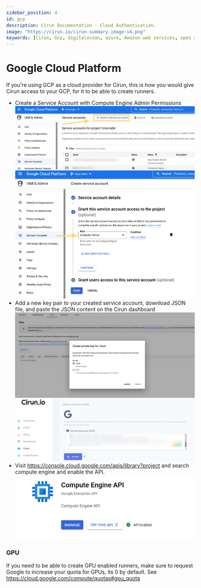 ```yaml
---
sidebar_position: 4
id: gcp
description: Cirun Documentation - Cloud Authentication.
image: "https://cirun.io/cirun-summary-image-v4.png"
keywords: [Cirun, Gcp, digitalocean, azure, Amazon web services, open stack, Authentication, Oracle]
---
```


# Google Cloud Platform

<head>
  <body className="other-extra-body-class" />
  <title>Cirun Docs</title>
  <meta data-rh="true" name="twitter:card" content="summary_large_image" />
  <meta name="twitter:site" content="https://docs.cirun.io" />
  <meta name="twitter:title" content="Cirun Documentation" />
  <meta name="twitter:description" content="Cirun Documentation - Cloud Authentication." />
  <meta name="twitter:image" content="https://docs.cirun.io/img/cirun-summary-image-v4.png" />
</head>

If you're using GCP as a cloud provider for Cirun, this is how you would give
Cirun access to your GCP, for it to be able to create runners.


- Create a Service Account with Compute Engine Admin Permissions
  ![App registration](../../static/cloud/gcp1.png)
  ![App registration](../../static/cloud/gcp3.png)
- Add a new key pair to your created service account, download JSON file, and paste the JSON content on the Cirun dashboard
  ![App registration](../../static/cloud/gcp2.png)
  ![App registration](../../static/cloud/gcp4.png)
- Visit <https://console.cloud.google.com/apis/library?project> and search compute engine and enable the API.  
  ![App registration](../../static/cloud/gcp5.png)

### GPU

If you need to be able to create GPU enabled runners, make sure to request
Google to increase your quota for GPUs, its 0 by default. See <https://cloud.google.com/compute/quotas#gpu_quota>
